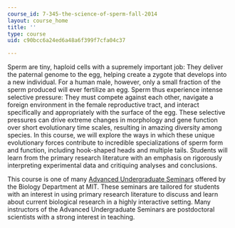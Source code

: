```yaml
---
course_id: 7-345-the-science-of-sperm-fall-2014
layout: course_home
title: ''
type: course
uid: c90bcc6a24ed6a48a6f399f7cfa04c37

---
```

Sperm are tiny, haploid cells with a supremely important job: They deliver the paternal genome to the egg, helping create a zygote that develops into a new individual. For a human male, however, only a small fraction of the sperm produced will ever fertilize an egg. Sperm thus experience intense selective pressure: They must compete against each other, navigate a foreign environment in the female reproductive tract, and interact specifically and appropriately with the surface of the egg. These selective pressures can drive extreme changes in morphology and gene function over short evolutionary time scales, resulting in amazing diversity among species. In this course, we will explore the ways in which these unique evolutionary forces contribute to incredible specializations of sperm form and function, including hook-shaped heads and multiple tails. Students will learn from the primary research literature with an emphasis on rigorously interpreting experimental data and critiquing analyses and conclusions.

This course is one of many [Advanced Undergraduate Seminars](https://biology.mit.edu/undergraduate/course_listings/advanced_undergraduate_seminars) offered by the Biology Department at MIT. These seminars are tailored for students with an interest in using primary research literature to discuss and learn about current biological research in a highly interactive setting. Many instructors of the Advanced Undergraduate Seminars are postdoctoral scientists with a strong interest in teaching.
